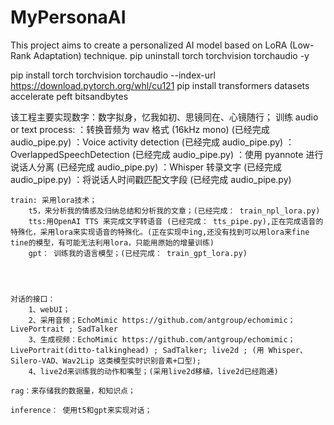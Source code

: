 # MyPersonaAI

This project aims to create a personalized AI model based on LoRA (Low-Rank Adaptation) technique.
pip uninstall torch torchvision torchaudio -y

pip install torch torchvision torchaudio --index-url https://download.pytorch.org/whl/cu121
pip install transformers datasets accelerate peft bitsandbytes


该工程主要实现数字：数字拟身，忆我如初、思镜同在、心镜随行；
训练
    audio or text process:
        ：转换音频为 wav 格式 (16kHz mono) (已经完成 audio_pipe.py)
        ：Voice activity detection  (已经完成 audio_pipe.py)
        ：OverlappedSpeechDetection (已经完成 audio_pipe.py)
        ：使用 pyannote 进行说话人分离  (已经完成 audio_pipe.py)
        ：Whisper 转录文字  (已经完成 audio_pipe.py)
        ：将说话人时间戳匹配文字段  (已经完成 audio_pipe.py)
    
    train: 采用lora技术；
        t5，来分析我的情感及归纳总结和分析我的文章；(已经完成： train_npl_lora.py)
        tts:用OpenAI TTS 来完成文字转语音 (已经完成： tts_pipe.py),正在完成语音的特殊化，采用lora来实现语音的特殊化。(正在实现中ing,还没有找到可以用lora来fine tine的模型，有可能无法利用lora，只能用原始的增量训练)
        gpt： 训练我的语言模型；(已经完成： train_gpt_lora.py)
    

    

    对话的接口：
        1、webUI；
        2、采用音频；EchoMimic https://github.com/antgroup/echomimic；LivePortrait ; SadTalker
        3、生成视频：EchoMimic https://github.com/antgroup/echomimic； LivePortrait(ditto-talkinghead) ; SadTalker; live2d ; (用 Whisper、Silero-VAD、Wav2Lip 这类模型实时识别音素+口型);
        4、live2d来训练我的动作和嘴型；(采用live2d移植，live2d已经跑通)

    rag：来存储我的数据量，和知识点；

    inference： 使用t5和gpt来实现对话；
